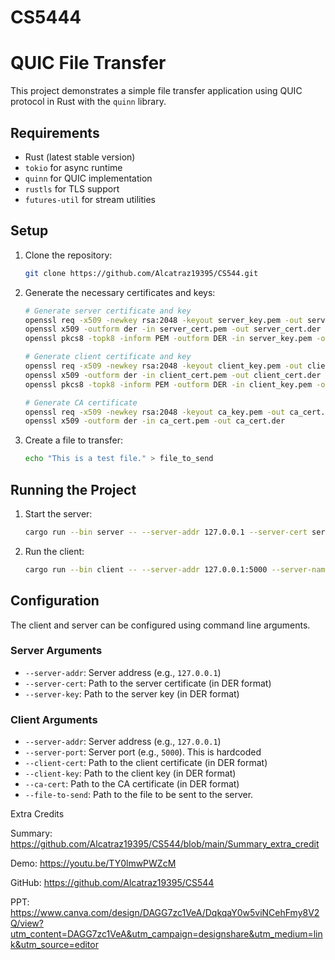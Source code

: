 # CS5444

# QUIC File Transfer

This project demonstrates a simple file transfer application using QUIC protocol in Rust with the `quinn` library.

## Requirements

- Rust (latest stable version)
- `tokio` for async runtime
- `quinn` for QUIC implementation
- `rustls` for TLS support
- `futures-util` for stream utilities

## Setup

1. Clone the repository:

    ```sh
    git clone https://github.com/Alcatraz19395/CS544.git
    ```

2. Generate the necessary certificates and keys:

    ```sh
    # Generate server certificate and key
    openssl req -x509 -newkey rsa:2048 -keyout server_key.pem -out server_cert.pem -days 365 -nodes
    openssl x509 -outform der -in server_cert.pem -out server_cert.der
    openssl pkcs8 -topk8 -inform PEM -outform DER -in server_key.pem -out server_key.der -nocrypt

    # Generate client certificate and key
    openssl req -x509 -newkey rsa:2048 -keyout client_key.pem -out client_cert.pem -days 365 -nodes
    openssl x509 -outform der -in client_cert.pem -out client_cert.der
    openssl pkcs8 -topk8 -inform PEM -outform DER -in client_key.pem -out client_key.der -nocrypt

    # Generate CA certificate
    openssl req -x509 -newkey rsa:2048 -keyout ca_key.pem -out ca_cert.pem -days 365 -nodes
    openssl x509 -outform der -in ca_cert.pem -out ca_cert.der
    ```

3. Create a file to transfer:

    ```sh
    echo "This is a test file." > file_to_send
    ```

## Running the Project

1. Start the server:

    ```sh
    cargo run --bin server -- --server-addr 127.0.0.1 --server-cert server_cert.der --server-key server_key.der
    ```

2. Run the client:

    ```sh
    cargo run --bin client -- --server-addr 127.0.0.1:5000 --server-name localhost --client-cert client_cert.der --client-key client_key.der --ca-cert ca_cert.der
    ```

## Configuration

The client and server can be configured using command line arguments. 

### Server Arguments

- `--server-addr`: Server address (e.g., `127.0.0.1`)
- `--server-cert`: Path to the server certificate (in DER format)
- `--server-key`: Path to the server key (in DER format)

### Client Arguments

- `--server-addr`: Server address (e.g., `127.0.0.1`)
- `--server-port`: Server port (e.g., `5000`). This is hardcoded
- `--client-cert`: Path to the client certificate (in DER format)
- `--client-key`: Path to the client key (in DER format)
- `--ca-cert`: Path to the CA certificate (in DER format)
- `--file-to-send`: Path to the file to be sent to the server.

Extra Credits

Summary: https://github.com/Alcatraz19395/CS544/blob/main/Summary_extra_credit

Demo: https://youtu.be/TY0lmwPWZcM

GitHub: https://github.com/Alcatraz19395/CS544

PPT: https://www.canva.com/design/DAGG7zc1VeA/DqkqaY0w5viNCehFmy8V2Q/view?utm_content=DAGG7zc1VeA&utm_campaign=designshare&utm_medium=link&utm_source=editor


